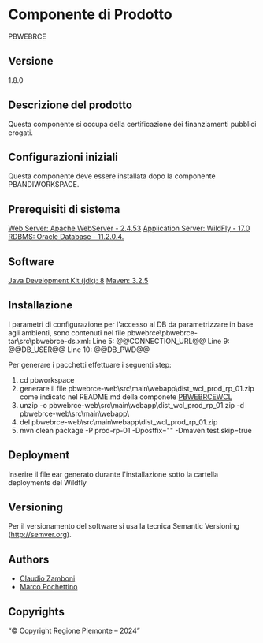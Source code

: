 # Componente di Prodotto
PBWEBRCE

## Versione
1.8.0

## Descrizione del prodotto
Questa componente si occupa della certificazione dei finanziamenti pubblici erogati.

## Configurazioni iniziali
Questa componente deve essere installata dopo la componente PBANDIWORKSPACE.

## Prerequisiti di sistema
[Web Server: Apache WebServer - 2.4.53](https://www.apache.org)
[Application Server: WildFly - 17.0](https://www.wildfly.org/)
[RDBMS: Oracle Database - 11.2.0.4.](https://www.oracle.org)
## Software
[Java Development Kit (jdk): 8](https://www.oracle.org)
[Maven: 3.2.5](https://maven.apache.org)

## Installazione
I parametri di configurazione per l'accesso al DB da parametrizzare in base agli ambienti, sono contenuti nel file pbwebrce\pbwebrce-tar\src\pbwebrce-ds.xml:
	Line  5: 		<connection-url>@@CONNECTION_URL@@</connection-url>
	Line  9: 		<user-name>@@DB_USER@@</user-name>
	Line 10: 		<password>@@DB_PWD@@</password>

Per generare i pacchetti effettuare i seguenti step:

1. cd pbworkspace
2. generare il file pbwebrce-web\src\main\webapp\dist_wcl_prod_rp_01.zip come indicato nel README.md della componete [PBWEBRCEWCL](../pbwebrcewcl)
2. unzip -o pbwebrce-web\src\main\webapp\dist_wcl_prod_rp_01.zip -d pbwebrce-web\src\main\webapp\
3. del pbwebrce-web\src\main\webapp\dist_wcl_prod_rp_01.zip
4. mvn clean package -P prod-rp-01 -Dpostfix="" -Dmaven.test.skip=true

## Deployment
Inserire il file ear generato durante l'installazione sotto la cartella deployments del Wildfly

## Versioning
Per il versionamento del software si usa la tecnica Semantic Versioning (http://semver.org).

## Authors
* [Claudio Zamboni](mailto:claudio.zamboni@csi.it)
* [Marco Pochettino](mailto:marco.pochettino@csi.it)

## Copyrights
“© Copyright Regione Piemonte – 2024”